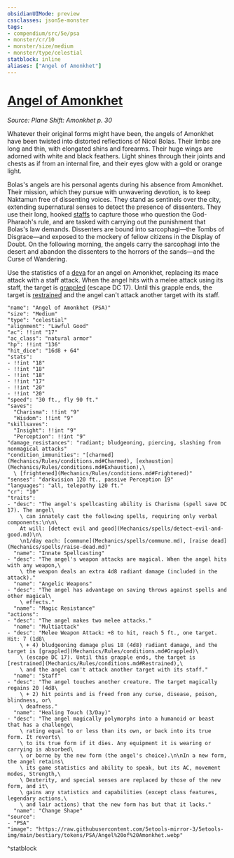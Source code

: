 ```yaml
---
obsidianUIMode: preview
cssclasses: json5e-monster
tags:
- compendium/src/5e/psa
- monster/cr/10
- monster/size/medium
- monster/type/celestial
statblock: inline
aliases: ["Angel of Amonkhet"]
---
```

# [Angel of Amonkhet](Mechanics\bestiary\celestial/angel-of-amonkhet-psa.md)
*Source: Plane Shift: Amonkhet p. 30*  

Whatever their original forms might have been, the angels of Amonkhet have been twisted into distorted reflections of Nicol Bolas. Their limbs are long and thin, with elongated shins and forearms. Their huge wings are adorned with white and black feathers. Light shines through their joints and chests as if from an internal fire, and their eyes glow with a gold or orange light.

Bolas's angels are his personal agents during his absence from Amonkhet. Their mission, which they pursue with unwavering devotion, is to keep Naktamun free of dissenting voices. They stand as sentinels over the city, extending supernatural senses to detect the presence of dissenters. They use their long, hooked [staffs](Mechanics/items/staff.md) to capture those who question the God-Pharaoh's rule, and are tasked with carrying out the punishment that Bolas's law demands. Dissenters are bound into sarcophagi—the Tombs of Disgrace—and exposed to the mockery of fellow citizens in the Display of Doubt. On the following morning, the angels carry the sarcophagi into the desert and abandon the dissenters to the horrors of the sands—and the Curse of Wandering.

Use the statistics of a [deva](Mechanics/bestiary/celestial/deva.md) for an angel on Amonkhet, replacing its mace attack with a staff attack. When the angel hits with a melee attack using its staff, the target is [grappled](Mechanics/Rules/conditions.md#Grappled) (escape DC 17). Until this grapple ends, the target is [restrained](Mechanics/Rules/conditions.md#Restrained) and the angel can't attack another target with its staff.

```statblock
"name": "Angel of Amonkhet (PSA)"
"size": "Medium"
"type": "celestial"
"alignment": "Lawful Good"
"ac": !!int "17"
"ac_class": "natural armor"
"hp": !!int "136"
"hit_dice": "16d8 + 64"
"stats":
- !!int "18"
- !!int "18"
- !!int "18"
- !!int "17"
- !!int "20"
- !!int "20"
"speed": "30 ft., fly 90 ft."
"saves":
  "Charisma": !!int "9"
  "Wisdom": !!int "9"
"skillsaves":
  "Insight": !!int "9"
  "Perception": !!int "9"
"damage_resistances": "radiant; bludgeoning, piercing, slashing from nonmagical attacks"
"condition_immunities": "[charmed](Mechanics/Rules/conditions.md#Charmed), [exhaustion](Mechanics/Rules/conditions.md#Exhaustion),\
  \ [frightened](Mechanics/Rules/conditions.md#Frightened)"
"senses": "darkvision 120 ft., passive Perception 19"
"languages": "all, telepathy 120 ft."
"cr": "10"
"traits":
- "desc": "The angel's spellcasting ability is Charisma (spell save DC 17). The angel\
    \ can innately cast the following spells, requiring only verbal components:\n\n\
    At will: [detect evil and good](Mechanics/spells/detect-evil-and-good.md)\n\
    \n1/day each: [commune](Mechanics/spells/commune.md), [raise dead](Mechanics/spells/raise-dead.md)"
  "name": "Innate Spellcasting"
- "desc": "The angel's weapon attacks are magical. When the angel hits with any weapon,\
    \ the weapon deals an extra 4d8 radiant damage (included in the attack)."
  "name": "Angelic Weapons"
- "desc": "The angel has advantage on saving throws against spells and other magical\
    \ effects."
  "name": "Magic Resistance"
"actions":
- "desc": "The angel makes two melee attacks."
  "name": "Multiattack"
- "desc": "Melee Weapon Attack: +8 to hit, reach 5 ft., one target. Hit: 7 (1d8\
    \ + 4) bludgeoning damage plus 18 (4d8) radiant damage, and the target is [grappled](Mechanics/Rules/conditions.md#Grappled)\
    \ (escape DC 17). Until this grapple ends, the target is [restrained](Mechanics/Rules/conditions.md#Restrained),\
    \ and the angel can't attack another target with its staff."
  "name": "Staff"
- "desc": "The angel touches another creature. The target magically regains 20 (4d8\
    \ + 2) hit points and is freed from any curse, disease, poison, blindness, or\
    \ deafness."
  "name": "Healing Touch (3/Day)"
- "desc": "The angel magically polymorphs into a humanoid or beast that has a challenge\
    \ rating equal to or less than its own, or back into its true form. It reverts\
    \ to its true form if it dies. Any equipment it is wearing or carrying is absorbed\
    \ or borne by the new form (the angel's choice).\n\nIn a new form, the angel retains\
    \ its game statistics and ability to speak, but its AC, movement modes, Strength,\
    \ Dexterity, and special senses are replaced by those of the new form, and it\
    \ gains any statistics and capabilities (except class features, legendary actions,\
    \ and lair actions) that the new form has but that it lacks."
  "name": "Change Shape"
"source":
- "PSA"
"image": "https://raw.githubusercontent.com/5etools-mirror-3/5etools-img/main/bestiary/tokens/PSA/Angel%20of%20Amonkhet.webp"
```
^statblock